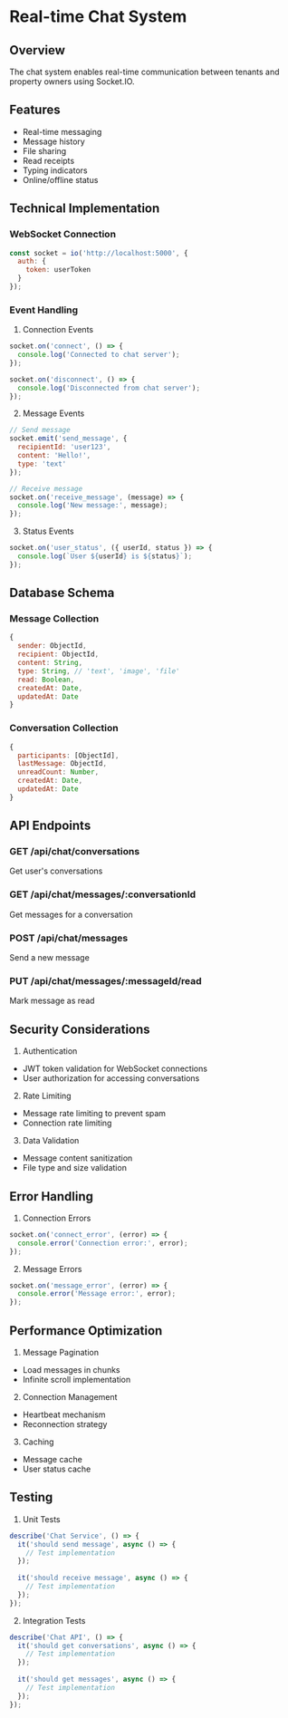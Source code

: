 # Real-time Chat System

## Overview
The chat system enables real-time communication between tenants and property owners using Socket.IO.

## Features
- Real-time messaging
- Message history
- File sharing
- Read receipts
- Typing indicators
- Online/offline status

## Technical Implementation

### WebSocket Connection
```javascript
const socket = io('http://localhost:5000', {
  auth: {
    token: userToken
  }
});
```

### Event Handling
1. Connection Events
```javascript
socket.on('connect', () => {
  console.log('Connected to chat server');
});

socket.on('disconnect', () => {
  console.log('Disconnected from chat server');
});
```

2. Message Events
```javascript
// Send message
socket.emit('send_message', {
  recipientId: 'user123',
  content: 'Hello!',
  type: 'text'
});

// Receive message
socket.on('receive_message', (message) => {
  console.log('New message:', message);
});
```

3. Status Events
```javascript
socket.on('user_status', ({ userId, status }) => {
  console.log(`User ${userId} is ${status}`);
});
```

## Database Schema

### Message Collection
```javascript
{
  sender: ObjectId,
  recipient: ObjectId,
  content: String,
  type: String, // 'text', 'image', 'file'
  read: Boolean,
  createdAt: Date,
  updatedAt: Date
}
```

### Conversation Collection
```javascript
{
  participants: [ObjectId],
  lastMessage: ObjectId,
  unreadCount: Number,
  createdAt: Date,
  updatedAt: Date
}
```

## API Endpoints

### GET /api/chat/conversations
Get user's conversations

### GET /api/chat/messages/:conversationId
Get messages for a conversation

### POST /api/chat/messages
Send a new message

### PUT /api/chat/messages/:messageId/read
Mark message as read

## Security Considerations

1. Authentication
- JWT token validation for WebSocket connections
- User authorization for accessing conversations

2. Rate Limiting
- Message rate limiting to prevent spam
- Connection rate limiting

3. Data Validation
- Message content sanitization
- File type and size validation

## Error Handling

1. Connection Errors
```javascript
socket.on('connect_error', (error) => {
  console.error('Connection error:', error);
});
```

2. Message Errors
```javascript
socket.on('message_error', (error) => {
  console.error('Message error:', error);
});
```

## Performance Optimization

1. Message Pagination
- Load messages in chunks
- Infinite scroll implementation

2. Connection Management
- Heartbeat mechanism
- Reconnection strategy

3. Caching
- Message cache
- User status cache

## Testing

1. Unit Tests
```javascript
describe('Chat Service', () => {
  it('should send message', async () => {
    // Test implementation
  });
  
  it('should receive message', async () => {
    // Test implementation
  });
});
```

2. Integration Tests
```javascript
describe('Chat API', () => {
  it('should get conversations', async () => {
    // Test implementation
  });
  
  it('should get messages', async () => {
    // Test implementation
  });
});
```
